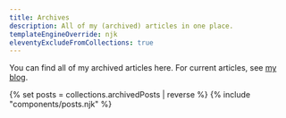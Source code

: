 ```yaml
---
title: Archives
description: All of my (archived) articles in one place.
templateEngineOverride: njk
eleventyExcludeFromCollections: true
---
```


<p>You can find all of my archived articles here. For current articles, see <a href="/posts/">my blog</a>.</p>

{% set posts = collections.archivedPosts | reverse %}
{% include "components/posts.njk" %}